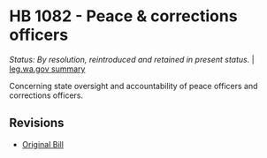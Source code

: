 # HB 1082 - Peace & corrections officers
*Status: By resolution, reintroduced and retained in present status.* | [leg.wa.gov summary](https://app.leg.wa.gov/billsummary?BillNumber=1082&Year=2021)

Concerning state oversight and accountability of peace officers and corrections officers.

## Revisions
* [Original Bill](1/)
